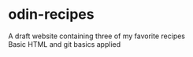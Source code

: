 # odin-recipes
<p>A draft website containing three of my favorite recipes<br>
Basic HTML and git basics applied</p>
